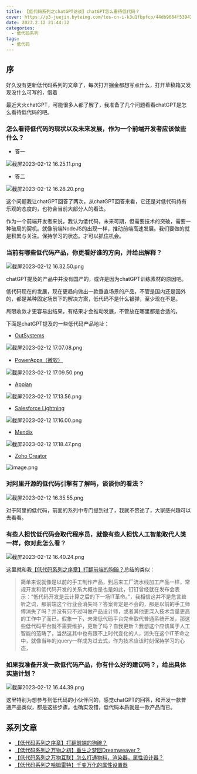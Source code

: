 ```yaml
---
title: 【低代码系列之chatGPT访谈】chatGPT怎么看待低代码？
cover: https://p3-juejin.byteimg.com/tos-cn-i-k3u1fbpfcp/44db9684f5394254bbd39f2baefdc798~tplv-k3u1fbpfcp-zoom-crop-mark:3024:3024:3024:1702.awebp?
date: 2023.2.12 21:44:32
categories:
  - 低代码系列
tags:
  - 低代码
---
```


## 序


 好久没有更新低代码系列的文章了，每次打开掘金都想写点什么，打开草稿箱又发现没什么可写的，借着

最近大火chatGPT，可能很多人都了解了，我准备了几个问题看看chatGPT是怎么看待低代码的吧。

### 怎么看待低代码的现状以及未来发展，作为一个前端开发者应该做些什么？


- 答一

![截屏2023-02-12 16.25.11.png](https://p6-juejin.byteimg.com/tos-cn-i-k3u1fbpfcp/eb7efef92a3a425e8b87c6d8fd622413~tplv-k3u1fbpfcp-watermark.image?)

- 答二

![截屏2023-02-12 16.28.20.png](https://p3-juejin.byteimg.com/tos-cn-i-k3u1fbpfcp/bb3f28cf673d461ab524a623a8b67fa6~tplv-k3u1fbpfcp-watermark.image?)

  这个问题我让chatGPT回答了两次，从chatGPT回答来看，它还是对低代码持有乐观的态度的，也符合当前大部分人的看法。
   
   作为一个前端开发者来说，我认为低代码，未来可期，但需要技术的突破，需要一种破局的契机。就像前端NodeJS的出现一样，推动前端高速发展。我们要做的就是积累与关注。保持学习的状态。才可以抓住机会。
   

### 当前有哪些低代码产品，你更看好谁的方向，并给出解释？

![截屏2023-02-12 16.32.50.png](https://p3-juejin.byteimg.com/tos-cn-i-k3u1fbpfcp/304fc278869f439b868b9b52724259b1~tplv-k3u1fbpfcp-watermark.image?)

chatGPT提及的产品中并没有国产的，或许是因为chatGPT训练素材的原因吧。

低代码现在的发展，现在更趋向做出一款垂直场景的产品，不管是国内还是国外的，都是某种固定场景下的解决方案，低代码不是什么银弹，至少现在不是。

局限收敛才更容易出结果，有结果才会推动发展，不管放在哪里都是合适的。

下面是chatGPT提及的一些低代码产品地址：

- [OutSystems](https://www.outsystems.com/)

![截屏2023-02-12 17.07.08.png](https://p1-juejin.byteimg.com/tos-cn-i-k3u1fbpfcp/b6b959263f77401cbcdd3d4b4ae13d84~tplv-k3u1fbpfcp-watermark.image?)

- [PowerApps（微软）](https://powerapps.microsoft.com/zh-cn/)


![截屏2023-02-12 17.09.50.png](https://p9-juejin.byteimg.com/tos-cn-i-k3u1fbpfcp/deaf68b3bb7f40fbb492c46185cc9867~tplv-k3u1fbpfcp-watermark.image?)

- [Appian](https://appian.com/)

![截屏2023-02-12 17.13.56.png](https://p6-juejin.byteimg.com/tos-cn-i-k3u1fbpfcp/d11a0a1189fe450eaeb637ac6b8c7900~tplv-k3u1fbpfcp-watermark.image?)

- [Salesforce Lightning](https://www.salesforce.com/campaign/lightning/)


![截屏2023-02-12 17.16.00.png](https://p1-juejin.byteimg.com/tos-cn-i-k3u1fbpfcp/a76fa7852465494ea8d599c9bc3222a3~tplv-k3u1fbpfcp-watermark.image?)

- [Mendix](https://www.mendix.com/)


![截屏2023-02-12 17.18.47.png](https://p9-juejin.byteimg.com/tos-cn-i-k3u1fbpfcp/60b25b5aea534b8ab827f35651227bac~tplv-k3u1fbpfcp-watermark.image?)

- [Zoho Creator](https://www.zoho.com/creator/)

![image.png](https://p6-juejin.byteimg.com/tos-cn-i-k3u1fbpfcp/46cadd3a51844e5e984908a642e37af9~tplv-k3u1fbpfcp-watermark.image?)

###  对阿里开源的低代码引擎有了解吗，谈谈你的看法？

![截屏2023-02-12 16.35.55.png](https://p3-juejin.byteimg.com/tos-cn-i-k3u1fbpfcp/87372ff31f8c43dabc3c6cf1ab1b647f~tplv-k3u1fbpfcp-watermark.image?)

对于阿里的低代码，前面的系列中专门提到过了，我就不赘述了，大家感兴趣可以去看看。

### 有些人担忧低代码会取代程序员，就像有些人担忧人工智能取代人类一样，你对此怎么看？


![截屏2023-02-12 16.40.24.png](https://p9-juejin.byteimg.com/tos-cn-i-k3u1fbpfcp/b68e3889570c49a69c944370e5de98a4~tplv-k3u1fbpfcp-watermark.image?)

这里就和我[【低代码系列之序章】打翻前端的狗碗？](https://juejin.cn/post/7126338286460600351)总结的类似：

> 简单来说就像是以前的手工制作产品，到后来工厂流水线加工产品一样，常规开发和低代码开发的关系大概也是也是如此，钉钉曾经就在发布会表示：“低代码开发是云计算之后的下一场IT革命。”，我相信这并不是危言耸听之词，那前端这个行业会消失吗？答案肯定是不会的，那是以前的手工师傅消失了吗？并没有只不过叫做产品设计师，或者其他更深入技术含量更高的工作中了而已，假象一下，未来低代码平台完全取代普通系统开发，那这些低代码平台就不需要维护，更新了吗？自我更新？我想这个应该属于人工智能的范畴了，当然这其中也有跟不上时代变化的人，消失在这个IT革命之中，就像当年的jquery一样成为过去式，作为技术应该时刻保持学习的心态，



### 如果我准备开发一款低代码产品，你有什么好的建议吗？，给出具体实施计划？


![截屏2023-02-12 16.44.39.png](https://p3-juejin.byteimg.com/tos-cn-i-k3u1fbpfcp/70082299e45b432abf7e2c5429a856aa~tplv-k3u1fbpfcp-watermark.image?)

这里特别为想参与到低代码的小伙伴问的，感觉chatGPT的回答，和开发一款普通产品类似，都是这些步骤。也确实没错，低代码本质就是一款产品而已。

## 系列文章
- [【低代码系列之序章】打翻前端的狗碗？](https://juejin.cn/post/7126338286460600351)
- [【低代码系列之万物之初】重生之梦回Dreamweaver？](https://juejin.cn/post/7127197773014761486)
- [【低代码系列之万物互联】怎么打通物料，渲染器，属性设计器？](https://juejin.cn/post/7130236060516220941)
- [【低代码系列之哈姆雷特】千变万化的属性设置器](https://juejin.cn/post/7134357106915803150)

